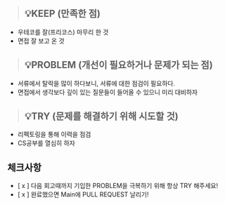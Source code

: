 <br>

> ## 💡KEEP (만족한 점)
- 우테코를 잘(프리코스) 마무리 한 것
- 면접 잘 보고 온 것

> ## 💡PROBLEM (개선이 필요하거나 문제가 되는 점)
- 서류에서 탈락을 많이 하다보니, 서류에 대한 점검이 필요하다.
- 면접에서 생각보다 깊이 있는 질문들이 들어올 수 있으니 미리 대비하자

> ## 💡TRY (문제를 해결하기 위해 시도할 것)
- 리펙토링을 통해 이력을 점검
- CS공부를 열심히 하자

## 체크사항
- [ x ] 다음 회고때까지 기입한 PROBLEM을 극복하기 위해 항상 TRY 해주세요!
- [ x ] 완료했으면 Main에 PULL REQUEST 날리기!
